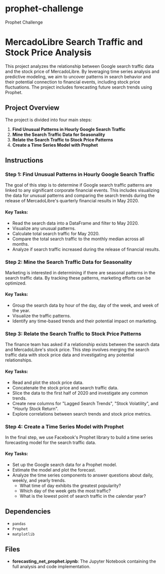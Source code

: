 # prophet-challenge
Prophet Challenge

# MercadoLibre Search Traffic and Stock Price Analysis

This project analyzes the relationship between Google search traffic data and the stock price of MercadoLibre. By leveraging time series analysis and predictive modeling, we aim to uncover patterns in search behavior and their potential connection to financial events, including stock price fluctuations. The project includes forecasting future search trends using Prophet.

## Project Overview

The project is divided into four main steps:
1. **Find Unusual Patterns in Hourly Google Search Traffic**
2. **Mine the Search Traffic Data for Seasonality**
3. **Relate the Search Traffic to Stock Price Patterns**
4. **Create a Time Series Model with Prophet**

## Instructions

### Step 1: Find Unusual Patterns in Hourly Google Search Traffic
The goal of this step is to determine if Google search traffic patterns are linked to any significant corporate financial events. This includes visualizing the data for unusual patterns and comparing the search trends during the release of MercadoLibre's quarterly financial results in May 2020.

#### Key Tasks:
- Read the search data into a DataFrame and filter to May 2020.
- Visualize any unusual patterns.
- Calculate total search traffic for May 2020.
- Compare the total search traffic to the monthly median across all months.
- Analyze if search traffic increased during the release of financial results.

### Step 2: Mine the Search Traffic Data for Seasonality
Marketing is interested in determining if there are seasonal patterns in the search traffic data. By tracking these patterns, marketing efforts can be optimized.

#### Key Tasks:
- Group the search data by hour of the day, day of the week, and week of the year.
- Visualize the traffic patterns.
- Identify any time-based trends and their potential impact on marketing.

### Step 3: Relate the Search Traffic to Stock Price Patterns
The finance team has asked if a relationship exists between the search data and MercadoLibre's stock price. This step involves merging the search traffic data with stock price data and investigating any potential relationships.

#### Key Tasks:
- Read and plot the stock price data.
- Concatenate the stock price and search traffic data.
- Slice the data to the first half of 2020 and investigate any common trends.
- Create new columns for "Lagged Search Trends", "Stock Volatility", and "Hourly Stock Return".
- Explore correlations between search trends and stock price metrics.

### Step 4: Create a Time Series Model with Prophet
In the final step, we use Facebook's Prophet library to build a time series forecasting model for the search traffic data.

#### Key Tasks:
- Set up the Google search data for a Prophet model.
- Estimate the model and plot the forecast.
- Analyze the time series components to answer questions about daily, weekly, and yearly trends.
  - What time of day exhibits the greatest popularity?
  - Which day of the week gets the most traffic?
  - What is the lowest point of search traffic in the calendar year?

## Dependencies
- `pandas`
- `Prophet`
- `matplotlib`

## Files
- **forecasting_net_prophet.ipynb**: The Jupyter Notebook containing the full analysis and code implementation.

